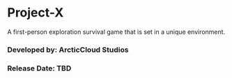 # Project-X
A first-person exploration survival game that is set in a unique environment.
### Developed by: ArcticCloud Studios
### Release Date: TBD

